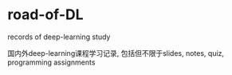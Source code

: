# road-of-DL

records of deep-learning study

国内外deep-learning课程学习记录, 包括但不限于slides, notes, quiz, programming assignments
